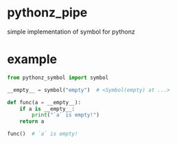# pythonz_pipe

simple implementation of symbol for pythonz

# example

```python
from pythonz_symbol import symbol

__empty__ = symbol("empty")  # <Symbol(empty) at ...>

def func(a = __empty__):
    if a is __empty__:
        print("`a` is empty!")
    return a

func()  # `a` is empty!
```
